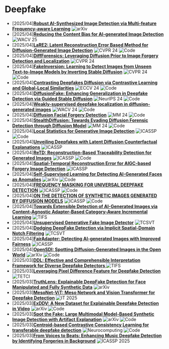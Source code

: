 # Deepfake
- [2025/04]**[Robust AI-Synthesized Image Detection via Multi-feature Frequency-aware Learning](https://arxiv.org/abs/2504.02879)** ![arXiv](https://img.shields.io/badge/arXiv-blue)
- [2025/04]**[Reducing the Content Bias for AI-generated Image Detection](https://ieeexplore.ieee.org/abstract/document/10943622)** ![WACV 25](https://img.shields.io/badge/WACV%2025-blue) 
- [2025/04]**[LaRE2: Latent Reconstruction Error Based Method for Diffusion-Generated Image Detection](https://openaccess.thecvf.com/content/CVPR2024/html/Luo_LaRE2_Latent_Reconstruction_Error_Based_Method_for_Diffusion-Generated_Image_Detection_CVPR_2024_paper.html)** ![CVPR 24](https://img.shields.io/badge/CVPR%2024-blue) ![Code](https://img.shields.io/badge/Code-violet)
- [2025/04]**[DiffForensics: Leveraging Diffusion Prior to Image Forgery Detection and Localization](https://openaccess.thecvf.com/content/CVPR2024/html/Yu_DiffForensics_Leveraging_Diffusion_Prior_to_Image_Forgery_Detection_and_Localization_CVPR_2024_paper.html)** ![CVPR 24](https://img.shields.io/badge/CVPR%2024-blue)
- [2025/04]**[FakeInversion: Learning to Detect Images from Unseen Text-to-Image Models by Inverting Stable Diffusion](https://openaccess.thecvf.com/content/CVPR2024/html/Cazenavette_FakeInversion_Learning_to_Detect_Images_from_Unseen_Text-to-Image_Models_by_CVPR_2024_paper.html)** ![CVPR 24](https://img.shields.io/badge/CVPR%2024-blue) ![Code](https://img.shields.io/badge/Code-violet)
- [2025/04]**[Contrasting Deepfakes Diffusion via Contrastive Learning and Global-Local Similarities](https://link.springer.com/chapter/10.1007/978-3-031-73036-8_12)** ![ECCV 24](https://img.shields.io/badge/ECCV%2024-blue) ![Code](https://img.shields.io/badge/Code-violet)
- [2025/04]**[DiffusionFake: Enhancing Generalization in Deepfake Detection via Guided Stable Diffusion](https://proceedings.neurips.cc/paper_files/paper/2024/hash/b7d9b1d4a9464d5d1ece82198e351349-Abstract-Conference.html)** ![NeurlPS 24](https://img.shields.io/badge/NeuraIPS%2024-blue) ![Code](https://img.shields.io/badge/Code-violet)
- [2025/04]**[Weakly-supervised deepfake localization in diffusion-generated images](https://openaccess.thecvf.com/content/WACV2024/html/Tantaru_Weakly-Supervised_Deepfake_Localization_in_Diffusion-Generated_Images_WACV_2024_paper.html)** ![WACV 24](https://img.shields.io/badge/WACV%2024-blue) ![Code](https://img.shields.io/badge/Code-violet)
- [2025/04]**[Diffusion Facial Forgery Detection](https://dl.acm.org/doi/abs/10.1145/3664647.3680797)** ![MM 24](https://img.shields.io/badge/MM%2024-blue) ![Code](https://img.shields.io/badge/Code-violet)
- [2025/04]**[StealthDiffusion: Towards Evading Diffusion Forensic Detection through Diffusion Model](https://dl.acm.org/doi/abs/10.1145/3664647.3681535)** ![MM 24](https://img.shields.io/badge/MM%2024-blue) ![Code](https://img.shields.io/badge/Code-violet)
- [2025/04]**[Local Statistics for Generative Image Detection](https://ieeexplore.ieee.org/abstract/document/10890557)** ![ICASSP](https://img.shields.io/badge/ICASSP-blue) ![Code](https://img.shields.io/badge/Code-violet)
- [2025/04]**[Unveiling Deepfakes with Latent Diffusion Counterfactual Explanations](https://ieeexplore.ieee.org/abstract/document/10890239)** ![ICASSP](https://img.shields.io/badge/ICASSP-blue)
- [2025/04]**[ReTD: Reconstruction-Based Traceability Detection for Generated Images](https://ieeexplore.ieee.org/abstract/document/10890492)** ![ICASSP](https://img.shields.io/badge/ICASSP-blue) ![Code](https://img.shields.io/badge/Code-violet)
- [2025/04]**[Spatial-Temporal Reconstruction Error for AIGC-based Forgery Image Detection](https://ieeexplore.ieee.org/abstract/document/10890455)** ![ICASSP](https://img.shields.io/badge/ICASSP-blue)
- [2025/04]**[Self-Supervised Learning for Detecting AI-Generated Faces as Anomalies](https://arxiv.org/abs/2501.02207)** ![arXiv](https://img.shields.io/badge/arXiv-blue) ![Code](https://img.shields.io/badge/Code-violet)
- [2025/04]**[FREQUENCY MASKING FOR UNIVERSAL DEEPFAKE DETECTION](https://ieeexplore.ieee.org/abstract/document/10446290)** ![ICASSP](https://img.shields.io/badge/ICASSP-blue) ![Code](https://img.shields.io/badge/Code-violet)
- [2025/04]**[ON THE DETECTION OF SYNTHETIC IMAGES GENERATED BY DIFFUSION MODELS](https://ieeexplore.ieee.org/abstract/document/10095167)** ![ICASSP](https://img.shields.io/badge/ICASSP-blue) ![Code](https://img.shields.io/badge/Code-violet)
- [2025/04]**[Towards Extensible Detection of AI-Generated Images via Content-Agnostic Adapter-Based Category-Aware Incremental Learning](https://ieeexplore.ieee.org/abstract/document/10908386)** ![TIFS](https://img.shields.io/badge/TIFS-blue)
- [2025/04]**[Unsupervised Generative Fake Image Detector](https://ieeexplore.ieee.org/abstract/document/10487975)** ![TCSVT](https://img.shields.io/badge/TCSVT-blue)
- [2025/04]**[Dodging DeepFake Detection via Implicit Spatial-Domain Notch Filtering](https://ieeexplore.ieee.org/abstract/document/10287378)** ![TCSVT](https://img.shields.io/badge/TCSVT-blue)
- [2025/04]**[FairAdapter: Detecting AI-generated Images with Improved Fairness](https://ieeexplore.ieee.org/abstract/document/10890705 )** ![ICASSP](https://img.shields.io/badge/ICASSP-blue)
- [2025/04]**[OpenSDI: Spotting Diffusion-Generated Images in the Open World](https://arxiv.org/abs/2503.19653)** ![arXiv](https://img.shields.io/badge/arXiv-blue) ![Code](https://img.shields.io/badge/Code-violet)
- [2025/03]**[DDL: Effective and Comprehensible Interpretation Framework for Diverse Deepfake Detectors
](https://ieeexplore.ieee.org/abstract/document/10937201)** ![TIFS](https://img.shields.io/badge/TIFS-blue)
- [2025/03]**[Leveraging Pixel Difference Feature for Deepfake Detection](https://ieeexplore.ieee.org/abstract/document/10937061)** ![TETCI](https://img.shields.io/badge/TETCI-blue)
- [2025/03]**[TruthLens: Explainable DeepFake Detection for Face Manipulated and Fully Synthetic Data](https://arxiv.org/abs/2503.15867)** ![arXiv](https://img.shields.io/badge/arXiv-blue)
- [2025/03]**[MesoNet-ViT: Meso Network and Vision Transformer for Deepfake Detection](https://ieeexplore.ieee.org/abstract/document/10930249)** ![IT 2025](https://img.shields.io/badge/IT%202025-blue)
- [2025/03]**[ExDDV: A New Dataset for Explainable Deepfake Detection in Video](https://arxiv.org/abs/2503.14421)** ![arXiv](https://img.shields.io/badge/arXiv-blue) ![Code](https://img.shields.io/badge/Code-violet)
- [2025/03]**[Spot the Fake: Large Multimodal Model-Based Synthetic Image Detection with Artifact Explanation](https://arxiv.org/abs/2503.14905)** ![arXiv](https://img.shields.io/badge/arXiv-blue) ![Code](https://img.shields.io/badge/Code-violet)
- [2025/03]**[Centroid-based Contrastive Consistency Learning for transferable deepfake detection](https://www.sciencedirect.com/science/article/pii/S0925231225006812)** ![Neurocomputing](https://img.shields.io/badge/Neurocomputing-blue) ![Code](https://img.shields.io/badge/Code-violet)
- [2025/03]**[From Voices to Beats: Enhancing Music Deepfake Detection by Identifying Forgeries in Background](https://ieeexplore.ieee.org/abstract/document/10890293)** ![ICASSP 2025](https://img.shields.io/badge/ICASSP%202025-blue)
